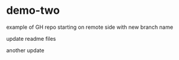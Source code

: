 # demo-two
example of GH repo starting on remote side with new branch name


update readme files


another update
